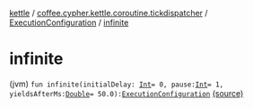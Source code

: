 [kettle](../../index.md) / [coffee.cypher.kettle.coroutine.tickdispatcher](../index.md) / [ExecutionConfiguration](index.md) / [infinite](./infinite.md)

# infinite

(jvm) `fun infinite(initialDelay: `[`Int`](https://kotlinlang.org/api/latest/jvm/stdlib/kotlin/-int/index.html)` = 0, pause: `[`Int`](https://kotlinlang.org/api/latest/jvm/stdlib/kotlin/-int/index.html)` = 1, yieldsAfterMs: `[`Double`](https://kotlinlang.org/api/latest/jvm/stdlib/kotlin/-double/index.html)` = 50.0): `[`ExecutionConfiguration`](index.md) [(source)](https://github.com/Cypher121/kettle/blob/master/src/main/kotlin/coffee/cypher/kettle/coroutine/tickdispatcher/ExecutionConfiguration.kt#L11)